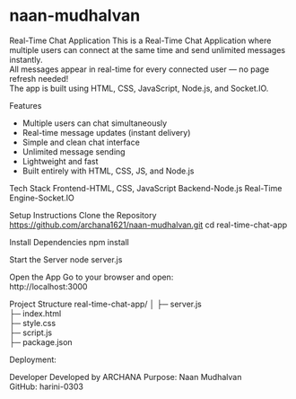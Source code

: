 # naan-mudhalvan
Real-Time Chat Application
  This is a Real-Time Chat Application where multiple users can connect at the same time and send unlimited messages instantly.  
  All messages appear in real-time for every connected user — no page refresh needed!  
  The app is built using HTML, CSS, JavaScript, Node.js, and Socket.IO.

Features
  - Multiple users can chat simultaneously  
  - Real-time message updates (instant delivery)  
  - Simple and clean chat interface  
  - Unlimited message sending  
  - Lightweight and fast  
  - Built entirely with HTML, CSS, JS, and Node.js  

Tech Stack
  Frontend-HTML, CSS, JavaScript
  Backend-Node.js
  Real-Time Engine-Socket.IO

Setup Instructions
Clone the Repository
 https://github.com/archana1621/naan-mudhalvan.git
  cd real-time-chat-app

Install Dependencies
  npm install

Start the Server
  node server.js

Open the App
Go to your browser and open:  
  http://localhost:3000

Project Structure
  real-time-chat-app/
    │
    ├─ server.js       
    ├─ index.html       
    ├─ style.css        
    ├─ script.js        
    ├─ package.json    

Deployment:
  
Developer
  Developed by ARCHANA
  Purpose: Naan Mudhalvan
  GitHub: harini-0303
